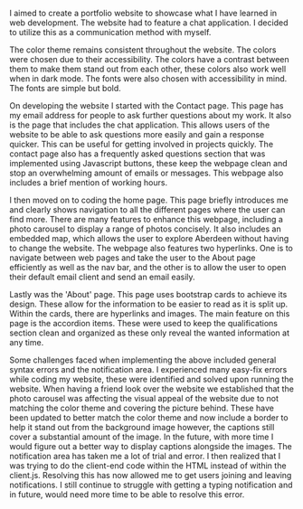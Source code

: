 I aimed to create a portfolio website to showcase what I have learned in web development. The website had to feature a chat application. I decided to utilize this as a communication method with myself. 

The color theme remains consistent throughout the website. The colors were chosen due to their accessibility. The colors have a contrast between them to make them stand out from each other, these colors also work well when in dark mode. The fonts were also chosen with accessibility in mind. The fonts are simple but bold. 

On developing the website I started with the Contact page. This page has my email address for people to ask further questions about my work. It also is the page that includes the chat application. This allows users of the website to be able to ask questions more easily and gain a response quicker. This can be useful for getting involved in projects quickly. The contact page also has a frequently asked questions section that was implemented using Javascript buttons, these keep the webpage clean and stop an overwhelming amount of emails or messages. This webpage also includes a brief mention of working hours.

I then moved on to coding the home page. This page briefly introduces me and clearly shows navigation to all the different pages where the user can find more. There are many features to enhance this webpage, including a photo carousel to display a range of photos concisely. It also includes an embedded map, which allows the user to explore Aberdeen without having to change the website. The webpage also features two hyperlinks. One is to navigate between web pages and take the user to the About page efficiently as well as the nav bar, and the other is to allow the user to open their default email client and send an email easily.

Lastly was the 'About' page. This page uses bootstrap cards to achieve its design. These allow for the information to be easier to read as it is split up. Within the cards, there are hyperlinks and images. The main feature on this page is the accordion items. These were used to keep the qualifications section clean and organized as these only reveal the wanted information at any time. 

Some challenges faced when implementing the above included general syntax errors and the notification area. I experienced many easy-fix errors while coding my website, these were identified and solved upon running the website. When having a friend look over the website we established that the photo carousel was affecting the visual appeal of the website due to not matching the color theme and covering the picture behind. These have been updated to better match the color theme and now include a border to help it stand out from the background image however, the captions still cover a substantial amount of the image. In the future, with more time I would figure out a better way to display captions alongside the images. The notification area has taken me a lot of trial and error. I then realized that I was trying to do the client-end code within the HTML instead of within the client.js. Resolving this has now allowed me to get users joining and leaving notifications. I still continue to struggle with getting a typing notification and in future, would need more time to be able to resolve this error.

